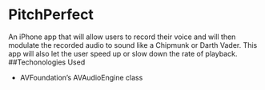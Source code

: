 # PitchPerfect
An iPhone app that will allow users to record their voice and will then modulate the recorded audio to sound like a Chipmunk or Darth Vader. 
This app will also let the user speed up or slow down the rate of playback.
##Techonologies Used
* AVFoundation’s AVAudioEngine class 
